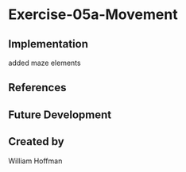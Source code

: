 # Exercise-05a-Movement


## Implementation
added maze elements

## References

## Future Development

## Created by
William Hoffman
